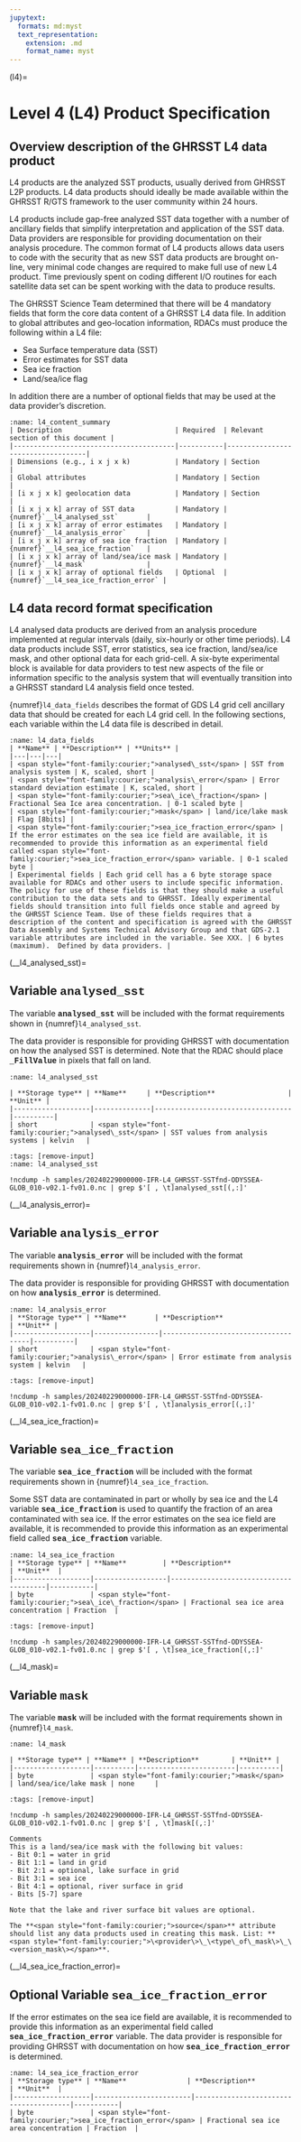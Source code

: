 ```yaml
---
jupytext:
  formats: md:myst
  text_representation:
    extension: .md
    format_name: myst
---
```


(l4)=
# Level 4 (L4) Product Specification



## Overview description of the GHRSST L4 data product
L4 products are the analyzed SST products, usually derived from GHRSST L2P products. L4 data products should ideally be made available within the GHRSST R/GTS framework to the user community within 24 hours.

L4 products include gap-free analyzed SST data together with a number of ancillary fields that simplify interpretation and application of the SST data. Data providers are responsible for providing documentation on their analysis procedure. The common format of L4 products allows data users to code with the security that as new SST data products are brought on-line, very minimal code changes are required to make full use of new L4 product. Time previously spent on coding different I/O routines for each satellite data set can be spent working with the data to produce results.

The GHRSST Science Team determined that there will be 4 mandatory fields that form the core data content of a GHRSST L4 data file. In addition to global attributes and geo-location information, RDACs must produce the following within a L4 file:
- Sea Surface temperature data (SST)
- Error estimates for SST data
- Sea ice fraction
- Land/sea/ice flag

In addition there are a number of optional fields that may be used at the data provider’s discretion.


```{table} Summary description of the contents within a GHRSST L4 data product
:name: l4_content_summary
| Description                            | Required  | Relevant section of this document |
|----------------------------------------|-----------|-----------------------------------|
| Dimensions (e.g., i x j x k)           | Mandatory | Section                           |
| Global attributes                      | Mandatory | Section                           |
| [i x j x k] geolocation data           | Mandatory | Section                           |
| [i x j x k] array of SST data          | Mandatory | {numref}`__l4_analysed_sst`       |
| [i x j x k] array of error estimates   | Mandatory | {numref}`__l4_analysis_error`     |
| [i x j x k] array of sea ice fraction  | Mandatory | {numref}`__l4_sea_ice_fraction`   |
| [i x j x k] array of land/sea/ice mask | Mandatory | {numref}`__l4_mask`               |
| [i x j x k] array of optional fields   | Optional  | {numref}`__l4_sea_ice_fraction_error` |
```


## L4 data record format specification
L4 analysed data products are derived from an analysis procedure implemented at regular intervals (daily, six-hourly or other time periods). L4 data products include SST, error statistics, sea ice fraction, land/sea/ice mask, and other optional data for each grid-cell. A six-byte experimental block is available for data providers to test new aspects of the file or information specific to the analysis system that will eventually transition into a GHRSST standard L4 analysis field once tested.

{numref}`l4_data_fields` describes the format of GDS L4 grid cell ancillary data that should be created for each L4 grid cell. In the following sections, each variable within the L4 data file is described in detail.


```{table} L4 SST product data fields
:name: l4_data_fields
| **Name** | **Description** | **Units** |
|---|---|---|
| <span style="font-family:courier;">analysed\_sst</span> | SST from analysis system | K, scaled, short |
| <span style="font-family:courier;">analysis\_error</span> | Error standard deviation estimate | K, scaled, short |
| <span style="font-family:courier;">sea\_ice\_fraction</span> | Fractional Sea Ice area concentration. | 0-1 scaled byte |
| <span style="font-family:courier;">mask</span> | land/ice/lake mask | Flag [8bits] |
| <span style="font-family:courier;">sea_ice_fraction_error</span> | If the error estimates on the sea ice field are available, it is recommended to provide this information as an experimental field called <span style="font-family:courier;">sea_ice_fraction_error</span> variable. | 0-1 scaled byte |
| Experimental fields | Each grid cell has a 6 byte storage space available for RDACs and other users to include specific information.  The policy for use of these fields is that they should make a useful contribution to the data sets and to GHRSST. Ideally experimental fields should transition into full fields once stable and agreed by the GHRSST Science Team. Use of these fields requires that a description of the content and specification is agreed with the GHRSST Data Assembly and Systems Technical Advisory Group and that GDS-2.1 variable attributes are included in the variable. See XXX. | 6 bytes (maximum).  Defined by data providers. |
```

(__l4_analysed_sst)=
## Variable **<span style="font-family:courier;">analysed\_sst</span>**
The variable **<span style="font-family:courier;">analysed\_sst</span>** will be included with the format requirements shown in {numref}`l4_analysed_sst`.

The data provider is responsible for providing GHRSST with documentation on how the analysed SST is determined. Note that the RDAC should place  **<span style="font-family:courier;">_FillValue</span>** in pixels that fall on land.

```{table} CDL example description of **<span style="font-family:courier;">analysed\_sst</span>** variable
:name: l4_analysed_sst

| **Storage type** | **Name**     | **Description**                  | **Unit** |
|-------------------|--------------|----------------------------------|----------|
| short             | <span style="font-family:courier;">analysed\_sst</span> | SST values from analysis systems | kelvin   |
```

```{code-cell}
:tags: [remove-input]
:name: l4_analysed_sst

!ncdump -h samples/20240229000000-IFR-L4_GHRSST-SSTfnd-ODYSSEA-GLOB_010-v02.1-fv01.0.nc | grep $'[ , \t]analysed_sst[(,:]'
```

(__l4_analysis_error)=
## Variable **<span style="font-family:courier;">analysis\_error</span>**
The variable **<span style="font-family:courier;">analysis\_error</span>** will be included with the format requirements shown in  {numref}`l4_analysis_error`.

The data provider is responsible for providing GHRSST with documentation on how **<span style="font-family:courier;">analysis\_error</span>** is determined.

```{table} CDL example description of <span style="font-family:courier;">analysis\_error</span> variable
:name: l4_analysis_error
| **Storage type** | **Name**       | **Description**                     | **Unit** |
|-------------------|----------------|-------------------------------------|----------|
| short             | <span style="font-family:courier;">analysis\_error</span> | Error estimate from analysis system | kelvin   |
```

```{code-cell}
:tags: [remove-input]

!ncdump -h samples/20240229000000-IFR-L4_GHRSST-SSTfnd-ODYSSEA-GLOB_010-v02.1-fv01.0.nc | grep $'[ , \t]analysis_error[(,:]'
```

(__l4_sea_ice_fraction)=
## Variable **<span style="font-family:courier;">sea\_ice\_fraction</span>**
The variable **<span style="font-family:courier;">sea\_ice\_fraction</span>** will be included with the format requirements shown in {numref}`l4_sea_ice_fraction`.

Some SST data are contaminated in part or wholly by sea ice and the L4 variable **<span style="font-family:courier;">sea\_ice\_fraction</span>** is used to quantify the fraction of an area contaminated with sea ice. If the error estimates on the sea ice field are available, it is recommended to provide this information as an experimental field called **<span style="font-family:courier;">sea\_ice\_fraction</span>** variable.

```{table} CDL example description of **<span style="font-family:courier;">sea\_ice\_fraction</span>** variable
:name: l4_sea_ice_fraction
| **Storage type** | **Name**         | **Description**                       | **Unit**  |
|-------------------|------------------|---------------------------------------|-----------|
| byte              | <span style="font-family:courier;">sea\_ice\_fraction</span> | Fractional sea ice area concentration | Fraction  |
```
```{code-cell}
:tags: [remove-input]

!ncdump -h samples/20240229000000-IFR-L4_GHRSST-SSTfnd-ODYSSEA-GLOB_010-v02.1-fv01.0.nc | grep $'[ , \t]sea_ice_fraction[(,:]'
```

(__l4_mask)=
## Variable **<span style="font-family:courier;">mask</span>**
The variable **<span style="font-family:courier;">mask</span>** will be included with the format requirements shown in {numref}`l4_mask`.


```{table} CDL example description of **<span style="font-family:courier;">mask</span>** variable
:name: l4_mask

| **Storage type** | **Name** | **Description**        | **Unit** |
|-------------------|----------|------------------------|----------|
| byte              | <span style="font-family:courier;">mask</span>     | land/sea/ice/lake mask | none     |
```
```{code-cell}
:tags: [remove-input]

!ncdump -h samples/20240229000000-IFR-L4_GHRSST-SSTfnd-ODYSSEA-GLOB_010-v02.1-fv01.0.nc | grep $'[ , \t]mask[(,:]'
```

```{admonition} Comments:
Comments
This is a land/sea/ice mask with the following bit values:
- Bit 0:1 = water in grid
- Bit 1:1 = land in grid
- Bit 2:1 = optional, lake surface in grid
- Bit 3:1 = sea ice
- Bit 4:1 = optional, river surface in grid
- Bits [5-7] spare

Note that the lake and river surface bit values are optional.

The **<span style="font-family:courier;">source</span>** attribute should list any data products used in creating this mask. List: **<span style="font-family:courier;">\<provider\>\_\<type\_of\_mask\>\_\<version_mask\></span>**.
```

(__l4_sea_ice_fraction_error)=
## Optional Variable **<span style="font-family:courier;">sea_ice_fraction_error</span>**
If the error estimates on the sea ice field are available, it is recommended to provide this information as an experimental field called **<span style="font-family:courier;">sea_ice_fraction_error</span>** variable. The data provider is responsible for providing GHRSST with documentation on how **<span style="font-family:courier;">sea_ice_fraction_error</span>** is determined.


```{table} CDL example description of **<span style="font-family:courier;">sea_ice_fraction_error</span>** variable
:name: l4_sea_ice_fraction_error
| **Storage type** | **Name**               | **Description**                       | **Unit**  |
|-------------------|------------------------|---------------------------------------|-----------|
| byte              | <span style="font-family:courier;">sea_ice_fraction_error</span> | Fractional sea ice area concentration | Fraction  |
```


